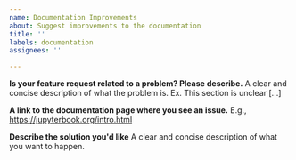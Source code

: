 ```yaml
---
name: Documentation Improvements
about: Suggest improvements to the documentation
title: ''
labels: documentation
assignees: ''

---
```


**Is your feature request related to a problem? Please describe.**
A clear and concise description of what the problem is. Ex. This section is unclear [...]

**A link to the documentation page where you see an issue.**
E.g., https://jupyterbook.org/intro.html

**Describe the solution you'd like**
A clear and concise description of what you want to happen.
